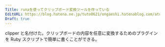 ```yaml
---
Title: runaを使ってクリップボード変換ツールを作っている
EditURL: https://blog.hatena.ne.jp/tuto0621/ongaeshi.hatenablog.com/atom/entry/820878482959065812
Draft: true
---
```


clipper と名付けた。クリップボードの内容を任意に変換するためのプラグインを Ruby スクリプトで簡単に書くことができる。


